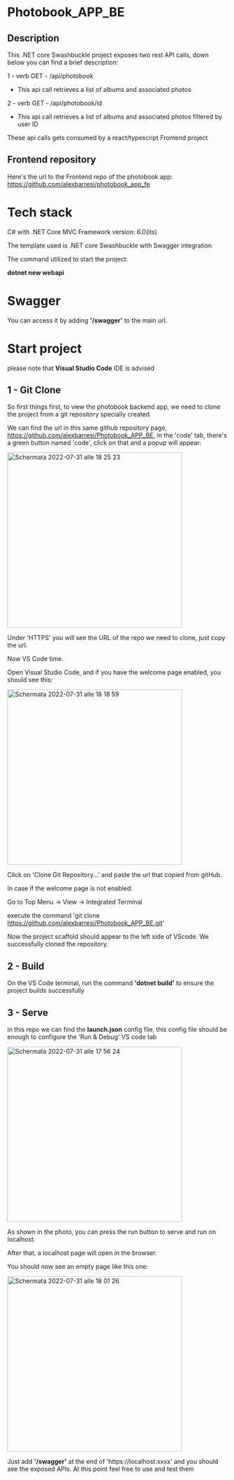 # Photobook_APP_BE


## Description

This .NET core Swashbuckle project exposes two rest API calls, down below you can find a brief description:

1 - verb GET - /api/photobook 
  - This api call retrieves a list of albums and associated photos 
  
2 - verb GET - /api/photobook/id 
  - This api call retrieves a list of albums and associated photos filtered by user ID

These api calls gets consumed by a react/typescript Frontend project

## Frontend repository

Here's the url to the Frontend repo of the photobook app:
https://github.com/alexbarresi/photobook_app_fe


# Tech stack
C# with .NET Core MVC
Framework version: 6.0(lts)

The template used is .NET core Swashbuckle with Swagger integration 

The command utilized to start the project: 

**dotnet new webapi**


# Swagger

You can access it by adding **'/swagger'** to the main url.

# Start project
please note that **Visual Studio Code** IDE is advised

## 1 - Git Clone 

So first things first, to view the photobook backend app, we need to clone the project from a git repository specially created.

We can find the url in this same github repository page, https://github.com/alexbarresi/Photobook_APP_BE, in the 'code' tab, there's a green button named 'code', click on that and a popup will appear:


<img width="400" alt="Schermata 2022-07-31 alle 18 25 23" src="https://user-images.githubusercontent.com/10447666/182036084-b11a1cab-37a9-4636-bd0a-ac940c412960.png">

Under 'HTTPS' you will see the URL of the repo we need to clone, just copy the url.


Now VS Code time.

Open Visual Studio Code, and if you have the welcome page enabled, you should see this:

<img width="400" alt="Schermata 2022-07-31 alle 18 18 59" src="https://user-images.githubusercontent.com/10447666/182035782-2dd8e564-fc9d-4c45-adc5-832ffe1f3cf3.png">

Click on 'Clone Git Repository...' and paste the url that copied from gitHub.


In case if the welcome page is not enabled:

Go to Top Menu -> View -> Integrated Terminal

execute the command 'git clone https://github.com/alexbarresi/Photobook_APP_BE.git'


Now the project scaffold should appear to the left side of VScode. We successfully cloned the repository.

## 2 - Build 

On the VS Code terminal, run the command **'dotnet build'** to ensure the project builds successfully

## 3 - Serve 

in this repo we can find the **launch.json** config file, this config file should be enough to configure the 'Run & Debug' VS code tab 

<img width="400" alt="Schermata 2022-07-31 alle 17 56 24" src="https://user-images.githubusercontent.com/10447666/182034855-8b534fa9-8cfb-4d50-9a17-15d79cc8da89.png">

As shown in the photo, you can press the run button to serve and run on localhost.

After that, a localhost page will open in the browser.

You should now see an empty page like this one:

<img width="400" alt="Schermata 2022-07-31 alle 18 01 26" src="https://user-images.githubusercontent.com/10447666/182035022-50f0dbc4-d385-4daf-8315-5ef5ac7ef758.png">

Just add **'/swagger'** at the end of 'https://localhost:xxxx' and you should see the exposed APIs.
At this point feel free to use and test them

